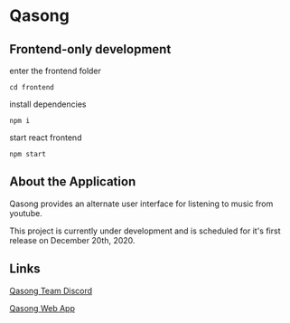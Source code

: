 # Qasong

## Frontend-only development

enter the frontend folder

`cd frontend`

install dependencies

`npm i`

start react frontend

`npm start`

## About the Application

Qasong provides an alternate user interface for listening to music from youtube.

This project is currently under development and is scheduled for it's first release on December 20th, 2020.

## Links

[Qasong Team Discord](https://discord.gg/b2gEwT8)

[Qasong Web App](https://qasong.appspot.com)



